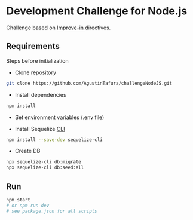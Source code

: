 # Development Challenge for Node.js

Challenge based on [Improve-in
](https://github.com/improvein/dev-challenge/tree/master/backend-nodejs ) directives.

## Requirements

Steps before initialization


- Clone repository
```bash
git clone https://github.com/AgustinTafura/challengeNodeJS.git
```

- Install dependencies
```bash
npm install
```

- Set environment variables (.env file)

- Install Sequelize [CLI](https://www.npmjs.com/package/sequelize-cli)
```bash
npm install --save-dev sequelize-cli
```

- Create DB

```bash
npx sequelize-cli db:migrate
npx sequelize-cli db:seed:all
```

## Run

```bash
npm start
# or npm run dev 
# see package.json for all scripts 
```

